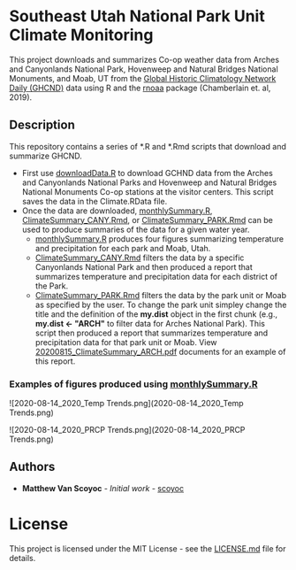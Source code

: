 # Southeast Utah National Park Unit Climate Monitoring
This project downloads and summarizes Co-op weather data from Arches and 
Canyonlands National Park, Hovenweep and Natural Bridges National Monuments, and
Moab, UT  from the [Global Historic Climatology Network Daily (GHCND)](https://www.ncdc.noaa.gov/ghcn-daily-description) data using R and the [rnoaa](https://cran.r-project.org/web/packages/rnoaa/) package (Chamberlain et. al, 
2019).  

## Description
This repository contains a series of *.R and *.Rmd scripts that download and summarize GHCND.

* First use [downloadData.R](downloadData.R) to download GCHND data from the Arches 
and Canyonlands National Parks and Hovenweep and Natural Bridges National Monuments
Co-op stations at the visitor centers. This script saves the data in the Climate.RData
file.
* Once the data are downloaded, [monthlySummary.R](monthlySummary.R), 
[ClimateSummary_CANY.Rmd](ClimateSummary_CANY.Rmd), or [ClimateSummary_PARK.Rmd](ClimateSummary_PARK.Rmd) can be used to produce summaries of the data for a given water year.
  - [monthlySummary.R](monthlySummary.R) produces four figures summarizing temperature and  precipitation for each park and Moab, Utah.
  - [ClimateSummary_CANY.Rmd](ClimateSummary_CANY.Rmd) filters the data by a specific Canyonlands National Park and then produced a report that summarizes temperature and precipitation data for each district of the Park.
  - [ClimateSummary_PARK.Rmd](ClimateSummary_PARK.Rmd) filters the data by the park unit or Moab as specified by the user. To change the park unit simpley change the title and the definition of the **my.dist** object in the first chunk (e.g., **my.dist <- "ARCH"** to filter data for Arches National Park). This script then produced a report that summarizes temperature and precipitation data for that park unit or Moab. View [20200815_ClimateSummary_ARCH.pdf](20200815_ClimateSummary_ARCH.pdf) documents for an example of this report.

### Examples of figures produced using [monthlySummary.R](monthlySummary.R)

![2020-08-14_2020_Temp Trends.png](2020-08-14_2020_Temp Trends.png)

![2020-08-14_2020_PRCP Trends.png](2020-08-14_2020_PRCP Trends.png)

## Authors
* **Matthew Van Scoyoc** - *Initial work* - [scoyoc](https://github.com/scoyoc)

# License
This project is licensed under the MIT License - see the [LICENSE.md](LICENSE.md) file for details.
